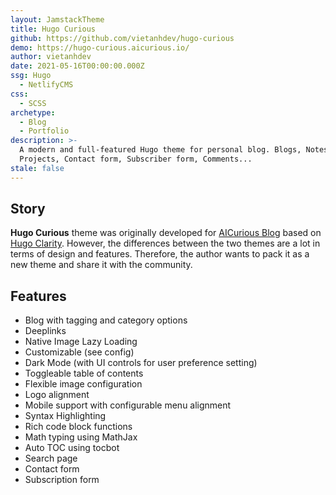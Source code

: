 ```yaml
---
layout: JamstackTheme
title: Hugo Curious
github: https://github.com/vietanhdev/hugo-curious
demo: https://hugo-curious.aicurious.io/
author: vietanhdev
date: 2021-05-16T00:00:00.000Z
ssg: Hugo
  - NetlifyCMS
css:
  - SCSS
archetype:
  - Blog
  - Portfolio
description: >-
  A modern and full-featured Hugo theme for personal blog. Blogs, Notes,
  Projects, Contact form, Subscriber form, Comments...
stale: false
---
```


## Story

**Hugo Curious** theme was originally developed for [AICurious Blog](https://aicurious.io/) based on [Hugo Clarity](https://github.com/chipzoller/hugo-clarity). However, the differences between the two themes are a lot in terms of design and features. Therefore, the author wants to pack it as a new theme and share it with the community.

## Features

- Blog with tagging and category options
- Deeplinks
- Native Image Lazy Loading
- Customizable (see config)
- Dark Mode (with UI controls for user preference setting)
- Toggleable table of contents
- Flexible image configuration
- Logo alignment
- Mobile support with configurable menu alignment
- Syntax Highlighting
- Rich code block functions
- Math typing using MathJax
- Auto TOC using tocbot
- Search page
- Contact form
- Subscription form
